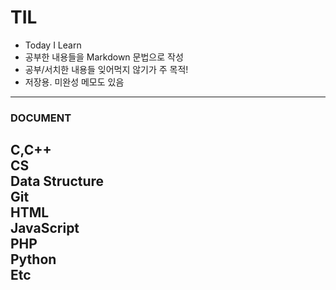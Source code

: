 # TIL
- Today I Learn
- 공부한 내용들을 Markdown 문법으로 작성
- 공부/서치한 내용들 잊어먹지 않기가 주 목적!
- 저장용. 미완성 메모도 있음

---

### DOCUMENT  
C,C++  
CS  
Data Structure  
Git  
HTML  
JavaScript  
PHP  
Python  
Etc  
---
